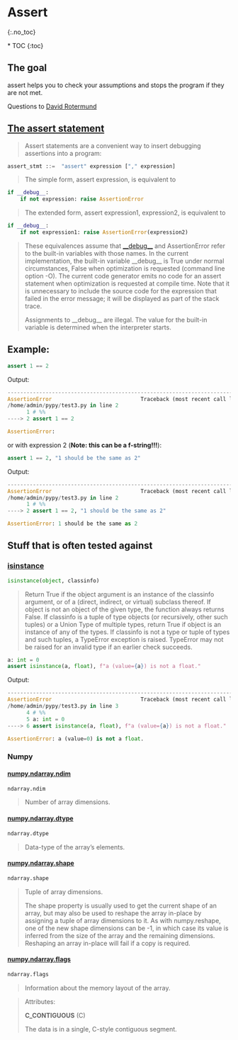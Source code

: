# Assert
{:.no_toc}

<nav markdown="1" class="toc-class">
* TOC
{:toc}
</nav>

## The goal

assert helps you to check your assumptions and stops the program if they are not met.  

Questions to [David Rotermund](mailto:davrot@uni-bremen.de)


## [The assert statement](https://docs.python.org/3/reference/simple_stmts.html#the-assert-statement)

> Assert statements are a convenient way to insert debugging assertions into a program:

```python
assert_stmt ::=  "assert" expression ["," expression]
```

> The simple form, assert expression, is equivalent to

```python
if __debug__:
    if not expression: raise AssertionError
```

> The extended form, assert expression1, expression2, is equivalent to

```python
if __debug__:
    if not expression1: raise AssertionError(expression2)
```

> These equivalences assume that [\_\_debug\_\_](https://docs.python.org/3/library/constants.html#debug__) and AssertionError refer to the built-in variables with those names. In the current implementation, the built-in variable \_\_debug\_\_ is True under normal circumstances, False when optimization is requested (command line option -O). The current code generator emits no code for an assert statement when optimization is requested at compile time. Note that it is unnecessary to include the source code for the expression that failed in the error message; it will be displayed as part of the stack trace.
> 
> Assignments to \_\_debug\_\_ are illegal. The value for the built-in variable is determined when the interpreter starts.


## Example: 

```python
assert 1 == 2
```

Output:

```python
---------------------------------------------------------------------------
AssertionError                            Traceback (most recent call last)
/home/admin/pypy/test3.py in line 2
      1 # %%
----> 2 assert 1 == 2

AssertionError: 
```

or with expression 2 (**Note: this can be a f-string!!!**):

```python
assert 1 == 2, "1 should be the same as 2" 
```

Output:

```python
---------------------------------------------------------------------------
AssertionError                            Traceback (most recent call last)
/home/admin/pypy/test3.py in line 2
      1 # %%
----> 2 assert 1 == 2, "1 should be the same as 2"

AssertionError: 1 should be the same as 2
```

## Stuff that is often tested against

### [isinstance](https://docs.python.org/3/library/functions.html#isinstance)

```python
isinstance(object, classinfo)
```

> Return True if the object argument is an instance of the classinfo argument, or of a (direct, indirect, or virtual) subclass thereof. If object is not an object of the given type, the function always returns False. If classinfo is a tuple of type objects (or recursively, other such tuples) or a Union Type of multiple types, return True if object is an instance of any of the types. If classinfo is not a type or tuple of types and such tuples, a TypeError exception is raised. TypeError may not be raised for an invalid type if an earlier check succeeds.


```python
a: int = 0
assert isinstance(a, float), f"a (value={a}) is not a float."
```

Output:

```python
---------------------------------------------------------------------------
AssertionError                            Traceback (most recent call last)
/home/admin/pypy/test3.py in line 3
      4 # %%
      5 a: int = 0
----> 6 assert isinstance(a, float), f"a (value={a}) is not a float."

AssertionError: a (value=0) is not a float.
```

### Numpy

#### [numpy.ndarray.ndim](https://numpy.org/doc/stable/reference/generated/numpy.ndarray.ndim.html)

```python
ndarray.ndim
```

> Number of array dimensions.


#### [numpy.ndarray.dtype](https://numpy.org/doc/stable/reference/generated/numpy.ndarray.dtype.html)

```python
ndarray.dtype
```

> Data-type of the array’s elements.

#### [numpy.ndarray.shape](https://numpy.org/doc/stable/reference/generated/numpy.ndarray.shape.html#numpy-ndarray-shape)

```python
ndarray.shape
```

> Tuple of array dimensions.
> 
> The shape property is usually used to get the current shape of an array, but may also be used to reshape the array in-place by assigning a tuple of array dimensions to it. As with numpy.reshape, one of the new shape dimensions can be -1, in which case its value is inferred from the size of the array and the remaining dimensions. Reshaping an array in-place will fail if a copy is required.

#### [numpy.ndarray.flags](https://numpy.org/doc/stable/reference/generated/numpy.ndarray.flags.html)

```python
ndarray.flags
```

> Information about the memory layout of the array.

> Attributes:
> 
> **C_CONTIGUOUS** (C)
> 
> The data is in a single, C-style contiguous segment.



